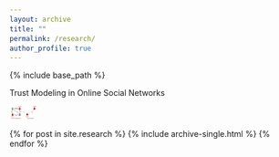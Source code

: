 ```yaml
---
layout: archive
title: ""
permalink: /research/
author_profile: true
---
```


{% include base_path %}

Trust Modeling in Online Social Networks

<img src='/images/r1.png' width='48'>




{% for post in site.research %}
  {% include archive-single.html %}
{% endfor %}
